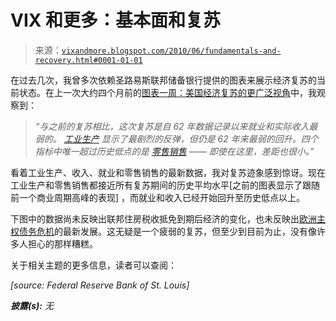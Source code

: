 <!--yml

分类：未分类

日期：2024-05-18 17:07:26

-->

# VIX 和更多：基本面和复苏

> 来源：[`vixandmore.blogspot.com/2010/06/fundamentals-and-recovery.html#0001-01-01`](http://vixandmore.blogspot.com/2010/06/fundamentals-and-recovery.html#0001-01-01)

在过去几次，我曾多次依赖圣路易斯联邦储备银行提供的图表来展示经济复苏的当前状态。在上一次大约四个月前的[图表一周：美国经济复苏的更广泛视角](http://vixandmore.blogspot.com/2010/02/chart-of-week-broader-look-at-us.html)中，我观察到：

> *“与之前的复苏相比，这次复苏是自 62 年数据记录以来就业和实际收入最弱的。 [工业生产](http://vixandmore.blogspot.com/search/label/industrial%20production) 显示了最剧烈的反弹，但仍是 62 年来最弱的回升。四个指标中唯一超过历史低点的是 [零售销售](http://vixandmore.blogspot.com/search/label/retail%20sales) —— 即使在这里，差距也很小。”*

看着工业生产、收入、就业和零售销售的最新数据，我对复苏迹象感到惊讶。现在工业生产和零售销售都接近所有复苏期间的历史平均水平[之前的图表显示了跟随前一个商业周期高峰的表现] ，而就业和收入已经开始回升至历史低点以上。

下图中的数据尚未反映出联邦住房税收抵免到期后经济的变化，也未反映出[欧洲主权债务危机](http://vixandmore.blogspot.com/search/label/European%20sovereign%20debt%20crisis)的最新发展。这无疑是一个疲弱的复苏，但至少到目前为止，没有像许多人担心的那样糟糕。

关于相关主题的更多信息，读者可以查阅：

*[source: Federal Reserve Bank of St. Louis]*

***披露(s):*** *无*
